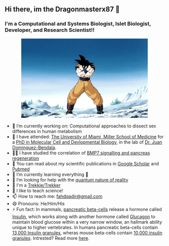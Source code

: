 ## Hi there, im the Dragonmasterx87 👋
### I'm a Computational and Systems Biologist, Islet Biologist, Developer, and Research Scientist!!

<p align="center">
  <img width="400" height="250" src="https://github.com/Dragonmasterx87/Gifs/blob/main/DZ_goku.gif">
</p>

- 🔭 I’m currently working on: Computational approaches to dissect sex differences in human metabolism
- 🏫 I have attended: [The University of Miami, Miller School of Medicine](https://med.miami.edu/) for a [PhD in Molecular Cell and Devlopmental Biology](https://med.miami.edu/en/graduate-studies/doctoral-programs/molecular-cell-and-developmental-biology), in the lab of [Dr. Juan Dominguez-Bendala](https://med.miami.edu/labs/dom%C3%ADnguez-bendala-lab).
- 👨‍🔬 I have studied the correlation of [BMP7 signalling and pancreas regeneration](https://scholarship.miami.edu/esploro/outputs/doctoral/Induction-of-Beta-Cell-Regeneration-by-Activin-Like-Kinase-3-Stimulation/991031447541002976)
- 📜 You can read about my scientific publications in [Google Scholar](https://scholar.google.com/citations?user=RRFfx7YAAAAJ&hl=en) and [Pubmed](https://pubmed.ncbi.nlm.nih.gov/?term=qadir%20MMF)
- 🌱 I’m currently learning everything 🤣
- 🤔 I’m looking for help with the [quantum nature of reality](https://www.science.org/news/2017/10/quantum-experiment-space-confirms-reality-what-you-make-it-0)
- 🖖 I'm a [Trekkie/Trekker](https://en.wikipedia.org/wiki/Trekkie) 
- 💬 I like to teach science!
- 📫 How to reach me: fahdqadir@gmail.com
- 😄 Pronouns: He/Him/His
- ⚡ Fun fact: In mammals, [pancreatic beta-cells](https://en.wikipedia.org/wiki/Beta_cell) release a hormone called [Insulin](https://en.wikipedia.org/wiki/Insulin), which works along with another hormone called [Glucagon](https://en.wikipedia.org/wiki/Glucagon) to maintain blood glucose within a very narrow window, an hallmark ability unique to higher vertebrates. In humans pancreatic beta-cells contain [13,000 Insulin granules](https://link.springer.com/article/10.1007/BF01230690), wheras mouse beta-cells contain [10,000 insulin granules](https://pubmed.ncbi.nlm.nih.gov/11976915/). Intrested? Read more [here](https://link.springer.com/article/10.1007/s00125-003-1153-1).

[Thesis]: https://scholarship.miami.edu/esploro/outputs/doctoral/Induction-of-Beta-Cell-Regeneration-by-Activin-Like-Kinase-3-Stimulation/991031447541002976

